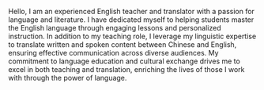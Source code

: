 Hello, I am an experienced English teacher and translator with a passion for language and literature. 
I have dedicated myself to helping students master the English language through engaging lessons and personalized instruction. 
In addition to my teaching role, I leverage my linguistic expertise to translate written and spoken content between Chinese and English, ensuring effective communication across diverse audiences. 
My commitment to language education and cultural exchange drives me to excel in both teaching and translation, enriching the lives of those I work with through the power of language.
